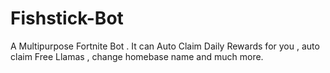 # Fishstick-Bot
A Multipurpose Fortnite Bot . It can Auto Claim Daily Rewards for you , auto claim Free Llamas , change homebase name and much more.
